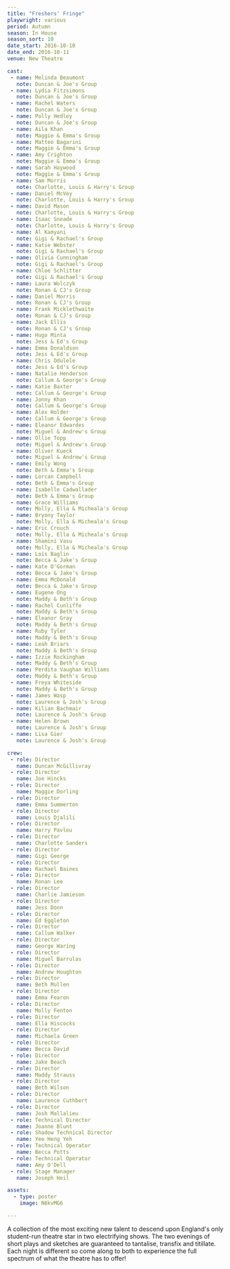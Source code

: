 ```yaml
---
title: "Freshers' Fringe"
playwright: various
period: Autumn
season: In House
season_sort: 10
date_start: 2016-10-10
date_end: 2016-10-11
venue: New Theatre

cast:
 - name: Melinda Beaumont
   note: Duncan & Joe's Group
 - name: Lydia Fitzsimons
   note: Duncan & Joe's Group
 - name: Rachel Waters
   note: Duncan & Joe's Group
 - name: Polly Hedley
   note: Duncan & Joe's Group
 - name: Aila Khan
   note: Maggie & Emma's Group
 - name: Matteo Bagarini
   note: Maggie & Emma's Group
 - name: Amy Crighton
   note: Maggie & Emma's Group
 - name: Sarah Haywood
   note: Maggie & Emma's Group
 - name: Sam Morris
   note: Charlotte, Louis & Harry's Group
 - name: Daniel McVey
   note: Charlotte, Louis & Harry's Group
 - name: David Mason
   note: Charlotte, Louis & Harry's Group
 - name: Isaac Sneade
   note: Charlotte, Louis & Harry's Group
 - name: Al Kamyani
   note: Gigi & Rachael's Group
 - name: Katie Webster
   note: Gigi & Rachael's Group
 - name: Olivia Cunningham
   note: Gigi & Rachael's Group
 - name: Chloe Schlitter
   note: Gigi & Rachael's Group
 - name: Laura Wolczyk
   note: Ronan & CJ's Group
 - name: Daniel Morris
   note: Ronan & CJ's Group
 - name: Frank Micklethwaite
   note: Ronan & CJ's Group
 - name: Jack Ellis
   note: Ronan & CJ's Group
 - name: Hugo Minta
   note: Jess & Ed's Group
 - name: Emma Donaldson
   note: Jess & Ed's Group
 - name: Chris Odulele
   note: Jess & Ed's Group
 - name: Natalie Henderson
   note: Callum & George's Group
 - name: Katie Baxter
   note: Callum & George's Group
 - name: Jonny Khan
   note: Callum & George's Group
 - name: Alex Holder
   note: Callum & George's Group
 - name: Eleanor Edwardes
   note: Miguel & Andrew's Group
 - name: Ollie Topp
   note: Miguel & Andrew's Group
 - name: Oliver Kueck
   note: Miguel & Andrew's Group
 - name: Emily Wong
   note: Beth & Emma's Group
 - name: Lorcan Campbell
   note: Beth & Emma's Group
 - name: Isabelle Cadwallader
   note: Beth & Emma's Group
 - name: Grace Williams
   note: Molly, Ella & Micheala's Group
 - name: Bryony Taylor
   note: Molly, Ella & Micheala's Group
 - name: Eric Crouch
   note: Molly, Ella & Micheala's Group
 - name: Shamini Vasu
   note: Molly, Ella & Micheala's Group
 - name: Lois Baglin
   note: Becca & Jake's Group
 - name: Kate O'Gorman
   note: Becca & Jake's Group
 - name: Emma McDonald
   note: Becca & Jake's Group
 - name: Eugene Ong
   note: Maddy & Beth's Group
 - name: Rachel Cunliffe
   note: Maddy & Beth's Group
 - name: Eleanor Gray
   note: Maddy & Beth's Group
 - name: Ruby Tyler
   note: Maddy & Beth's Group
 - name: Leah Briars
   note: Maddy & Beth's Group
 - name: Izzie Rockingham
   note: Maddy & Beth's Group
 - name: Perdita Vaughan Williams
   note: Maddy & Beth's Group
 - name: Freya Whiteside
   note: Maddy & Beth's Group
 - name: James Wasp
   note: Laurence & Josh's Group
 - name: Kilian Bachmair
   note: Laurence & Josh's Group
 - name: Helen Brown
   note: Laurence & Josh's Group
 - name: Lisa Gier
   note: Laurence & Josh's Group

crew:
 - role: Director
   name: Duncan McGillivray
 - role: Director
   name: Joe Hincks
 - role: Director
   name: Maggie Dorling
 - role: Director
   name: Emma Summerton
 - role: Director
   name: Louis Djalili
 - role: Director
   name: Harry Pavlou
 - role: Director
   name: Charlotte Sanders
 - role: Director
   name: Gigi George
 - role: Director
   name: Rachael Baines
 - role: Director
   name: Ronan Lee
 - role: Director
   name: Charlie Jamieson
 - role: Director
   name: Jess Donn
 - role: Director
   name: Ed Eggleton
 - role: Director
   name: Callum Walker
 - role: Director
   name: George Waring
 - role: Director
   name: Miguel Barrulas
 - role: Director
   name: Andrew Houghton
 - role: Director
   name: Beth Mullen
 - role: Director
   name: Emma Fearon
 - role: Director
   name: Molly Fenton
 - role: Director
   name: Ella Hiscocks
 - role: Director
   name: Michaela Green
 - role: Director
   name: Becca David
 - role: Director
   name: Jake Beach
 - role: Director
   name: Maddy Strauss
 - role: Director
   name: Beth Wilson
 - role: Director
   name: Laurence Cuthbert
 - role: Director
   name: Josh Mallalieu
 - role: Technical Director
   name: Joanne Blunt
 - role: Shadow Technical Director
   name: Yee Heng Yeh
 - role: Technical Operator
   name: Becca Potts
 - role: Technical Operator
   name: Amy O'Dell
 - role: Stage Manager
   name: Joseph Heil

assets:
  - type: poster
    image: N6kvMG6

---
```



A collection of the most exciting new talent to descend upon England's only student-run theatre star in two electrifying shows. The two evenings of short plays and sketches are guaranteed to tantalise, transfix and titillate. Each night is different so come along to both to experience the full spectrum of what the theatre has to offer!
